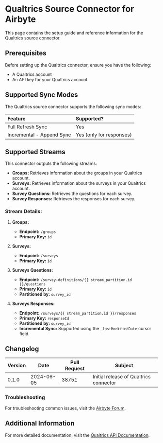 # Qualtrics Source Connector for Airbyte

This page contains the setup guide and reference information for the Qualtrics source connector.

## Prerequisites

Before setting up the Qualtrics connector, ensure you have the following:

- A Qualtrics account
- An API key for your Qualtrics account

## Supported Sync Modes

The Qualtrics source connector supports the following sync modes:

| Feature | Supported? |
| :--- | :--- |
| Full Refresh Sync | Yes |
| Incremental - Append Sync | Yes (only for responses) |

## Supported Streams

This connector outputs the following streams:

- **Groups:** Retrieves information about the groups in your Qualtrics account.
- **Surveys:** Retrieves information about the surveys in your Qualtrics account.
- **Survey Questions:** Retrieves the questions for each survey.
- **Survey Responses:** Retrieves the responses for each survey.

### Stream Details:

1. **Groups:**
   - **Endpoint:** `/groups`
   - **Primary Key:** `id`

2. **Surveys:**
   - **Endpoint:** `/surveys`
   - **Primary Key:** `id`

3. **Surveys Questions:**
   - **Endpoint:** `/survey-definitions/{{ stream_partition.id }}/questions`
   - **Primary Key:** `id`
   - **Partitioned by:** `survey_id`

4. **Surveys Responses:**
   - **Endpoint:** `/surveys/{{ stream_partition.id }}/responses`
   - **Primary Key:** `responseId`
   - **Partitioned by:** `survey_id`
   - **Incremental Sync:** Supported using the `_lastModifiedDate` cursor field.

## Changelog

| Version | Date       | Pull Request                                      | Subject                                    |
|---------|------------|--------------------------------------------------|--------------------------------------------|
| 0.1.0  | 2024-06-05 | [38751](https://github.com/airbytehq/airbyte/pull/38751) | Initial release of Qualtrics connector    |


### Troubleshooting

For troubleshooting common issues, visit the [Airbyte Forum](https://github.com/airbytehq/airbyte/discussions).

## Additional Information

For more detailed documentation, visit the [Qualtrics API Documentation](https://api.qualtrics.com).
